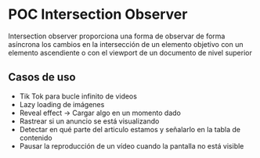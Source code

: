 # POC Intersection Observer

Intersection observer proporciona una forma de observar de forma asíncrona los cambios en la intersección de un elemento objetivo con un elemento ascendiente o con el viewport de un documento de nivel superior

## Casos de uso

- Tik Tok para bucle infinito de videos
- Lazy loading de imágenes
- Reveal effect -> Cargar algo en un momento dado
- Rastrear si un anuncio se está visualizando
- Detectar en qué parte del articulo estamos y señalarlo en la tabla de contenido
- Pausar la reproducción de un vídeo cuando la pantalla no está visible
